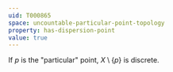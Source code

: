 ```yaml
---
uid: T000865
space: uncountable-particular-point-topology
property: has-dispersion-point
value: true
---
```

If $p$ is the "particular" point, $X \setminus \{p\}$ is discrete.

